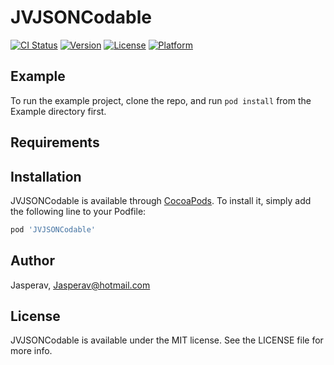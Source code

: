 # JVJSONCodable

[![CI Status](https://img.shields.io/travis/Jasperav/JVJSONCodable.svg?style=flat)](https://travis-ci.org/Jasperav/JVJSONCodable)
[![Version](https://img.shields.io/cocoapods/v/JVJSONCodable.svg?style=flat)](https://cocoapods.org/pods/JVJSONCodable)
[![License](https://img.shields.io/cocoapods/l/JVJSONCodable.svg?style=flat)](https://cocoapods.org/pods/JVJSONCodable)
[![Platform](https://img.shields.io/cocoapods/p/JVJSONCodable.svg?style=flat)](https://cocoapods.org/pods/JVJSONCodable)

## Example

To run the example project, clone the repo, and run `pod install` from the Example directory first.

## Requirements

## Installation

JVJSONCodable is available through [CocoaPods](https://cocoapods.org). To install
it, simply add the following line to your Podfile:

```ruby
pod 'JVJSONCodable'
```

## Author

Jasperav, Jasperav@hotmail.com

## License

JVJSONCodable is available under the MIT license. See the LICENSE file for more info.
